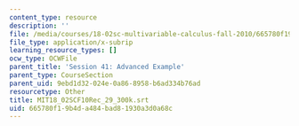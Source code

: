 ```yaml
---
content_type: resource
description: ''
file: /media/courses/18-02sc-multivariable-calculus-fall-2010/665780f19b4da484bad81930a3d0a68c_MIT18_02SCF10Rec_29_300k.srt
file_type: application/x-subrip
learning_resource_types: []
ocw_type: OCWFile
parent_title: 'Session 41: Advanced Example'
parent_type: CourseSection
parent_uid: 9ebd1d32-024e-0a86-8958-b6ad334b76ad
resourcetype: Other
title: MIT18_02SCF10Rec_29_300k.srt
uid: 665780f1-9b4d-a484-bad8-1930a3d0a68c
---
```


